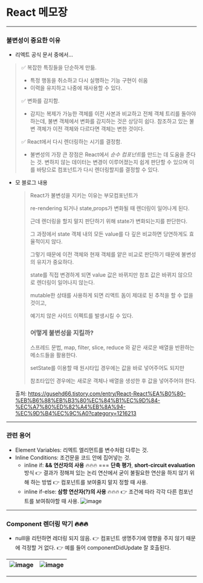 # React 메모장

---

### 불변성이 중요한 이유 

- 리엑트 공식 문서 중에서...

> ✅ 복잡한 특징들을 단순하게 만듦.
>
> - 특정 행동을 취소하고 다시 실행하는 기능 구현이 쉬움
> - 이력을 유지하고 나중에 재사용할 수 있다.
>
> ✅ 변화를 감지함.
>
> - 감지는 복제가 가능한 객체를 이전 사본과 비교하고 전체 객체 트리를 돌아야 하는데, 불변 객체에서 변화를 감지하는 것은 상당히 쉽다. 참조하고 있는 불변 객체가 이전 객체와 다르다면 객체는 변한 것이다.
>
> ✅ React에서 다시 렌더링하는 시기를 결정함.
>
> - 불변성의 가장 큰 장점은 React에서 *순수 컴포넌트*를 만드는 데 도움을 준다는 것. 변하지 않는 데이터는 변경이 이루어졌는지 쉽게 판단할 수 있으며 이를 바탕으로 컴포넌트가 다시 렌더링할지를 결정할 수 있다.

- 모 블로그 내용

  > React가 불변성을 지키는 이유는 부모컴포넌트가 
  >
  > re-rendering 되거나 state,props가 변화될 때 렌더링이 일어나게 된다.
  >
  > 
  >
  > 근데 렌더링을 할지 말지 판단하기 위해 state가 변화되는지를 판단한다.
  >
  > 그 과정에서 state 객체 내의 모든 value를 다 깊은 비교하면 당연하게도 효율적이지 않다.
  >
  > 그렇기 때문에 이전 객체와 현재 객체를 얕은 비교로 판단하기 때문에 불변성의 유지가 중요하다.
  >
  >  
  >
  > state를 직접 변경하게 되면 value 값은 바뀌지만 참조 값은 바뀌지 않으므로 렌더링이 일어나지 않는다.
  >
  > mutable한 상태를 사용하게 되면 리액트 돔이 제대로 된 추적을 할 수 없을 것이고,
  >
  > 예기치 않은 사이드 이펙트를 발생시킬 수 있다.
  >
  > 
  >
  > ### 어떻게 불변성을 지킬까?
  >
  > 스프레드 문법, map, filter, slice, reduce 와 같은 새로운 배열을 반환하는 메소드들을 활용한다.
  >
  >  
  >
  > setState를 이용할 때 원시타입 경우에는 값을 바로 넣어주어도 되지만
  >
  > 참조타입인 경우에는 새로운 객체나 배열을 생성한 후 값을 넣어주어야 한다. 

  출처: https://gusehd66.tistory.com/entry/React-React%EA%B0%80-%EB%B6%88%EB%B3%80%EC%84%B1%EC%9D%84-%EC%A7%80%ED%82%A4%EB%8A%94-%EC%9D%B4%EC%9C%A0?category=1216213

---

### 관련 용어

- Element Variables: 리엑트 엘리먼트를 변수처럼 다루는 것.
- Inline Conditions: 조건문을 코드 안에 집어넣는 것. 
  - inline if: **&& 연산자의 사용** 🔥🔥🔥 === **단축 평가**, **short-circuit evaluation** 방식
    👉 결과가 정해져 있는 논리 연산에서 굳이 불필요한 연산을 하지 않기 위해 하는 방법
    👉 컴포넌트를 보여줄지 말지 정할 때 사용.
  - inline if-else: **삼항 연산자(?)의 사용** 🔥🔥🔥
    👉 조건에 따라 각각 다른 컴포넌트를 보여줘야할 때 사용.
    ![image](https://user-images.githubusercontent.com/122634701/216360629-88c99fdd-fd2b-40da-9bfc-c2cc0ddb494f.png)



---

### Component 렌더링 막기 🔥🔥🔥

- nulll을 리턴하면 레더링 되지 않음.
  👉 컴포넌트 생명주기에 영향을 주지 않기 때문에 걱정할 거 없다. 
  👉 예를 들어 componentDidUpdate 잘 호출된다.

| ![image](https://user-images.githubusercontent.com/122634701/216360999-b1076868-0969-4eb8-954c-45d6c3ce1301.png) | ![image](https://user-images.githubusercontent.com/122634701/216361392-fd99782c-d2ff-492a-ad58-26b5506a4d59.png) |
| ------------------------------------------------------------ | ------------------------------------------------------------ |

---
